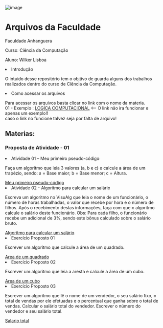 ![image](https://github.com/wilkerlisboa/Arquivo-da-faculdade/assets/73085812/93c52222-b242-495f-b3a1-aac959b9b53b)



<h1>Arquivos da Faculdade</h1>
<p>Faculdade Anhanguera</p>
<p>Curso: Ciência da Computação</p>
<p>Aluno: Wilker Lisboa</p>

<li>Introdução </li>
<p>O intuido desse repositório tem o objtivo de guarda alguns dos trabalhos realizados dentro do curso de Ciência da Computação.<br></p>
<li>Como acessar os arquivos</li>
<p>Para acessar os arquivos basta clicar no link com o nome da materia.<br>
01 - Exemplo : <a href="">LOGICA COMPUTACIONAL</a> <-- O link não ira funcionar e apenas um exemplo!!<br>
  caso o link no funcione talvez seja por falta de arquivo!</p>
<h2>Materias: </h2>
  <h3>Proposta de Atividade - 01 </h3>
  
<li>Atividade 01 – Meu primeiro pseudo-código</li>
<p>Faça um algoritmo que leia 3 valores (a, b e c) e calcule a área de um trapézio, sendo: a = Base maior; b = Base menor; c = Altura.</p>
<a href="https://github.com/wilkerlisboa/Arquivo-da-faculdade/blob/main/MEU%20PRIMEIRO%20PSEUDO%20C%C3%93DIGO.alg">Meu primeiro pseudo-código</a>
  <br>
<li>Atividade 02 - Algoritmo para calcular um salário</li>
<p>Escreva um algoritmo no VisuAlg que leia o nome de um funcionário, o número de horas trabalhadas, o valor que recebe por hora e o número de filhos. Após o recebimento destas informações, faça com que o algoritmo calcule o salário deste funcionário.
Obs: Para cada filho, o funcionário recebe um adicional de 3%, sendo este bônus calculado sobre o salário bruto.</p>
<a href="https://github.com/wilkerlisboa/Arquivo-da-faculdade/blob/main/CALCULAR%20UM%20SAL%C3%81RIO.alg">Algoritmo para calcular um salário</a>
    <br>
<li>Exercício Proposto 01</li>
<p>Escrever um algoritmo que calcule a área de um quadrado.</p>
<a href="https://github.com/wilkerlisboa/File_of_college/blob/main/AREA%20DE%20UM%20QUADRADO.alg">Area de um quadrado</a>
    <br>
<li>Exercício Proposto 02</li>
<p>Escrever um algoritmo que leia a aresta e calcule a área de um cubo.</p>
<a href="https://github.com/wilkerlisboa/File_of_college/blob/main/AREA%20DE%20UM%20CUBO.alg">Area de um cubo</a>
    <br>
<li>Exercício Proposto 03</li>
<p>Escrever um algoritmo que lê o nome de um vendedor, o seu salário fixo, o total de vendas por ele efetuadas e o percentual que ganha sobre o total de vendas. Calcular o salário total do vendedor. Escrever o número do vendedor e seu salário total.</p>
<a href="https://github.com/wilkerlisboa/File_of_college/blob/main/SALARIO%20TOTAL%20DO%20VENDEDOR.alg">Salario total</a>
